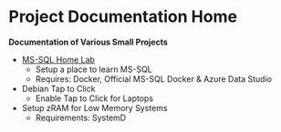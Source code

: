 # Project Documentation Home  
**Documentation of Various Small Projects**  
  
* [MS-SQL Home Lab](https://github.com/Fox682/Projects/blob/master/MS-SQL%20Home%20Lab.md)
  * Setup a place to learn MS-SQL
  * Requires: Docker, Official MS-SQL Docker & Azure Data Studio  
* Debian Tap to Click
  * Enable Tap to Click for Laptops
* Setup zRAM for Low Memory Systems
  * Requirements: SystemD 
